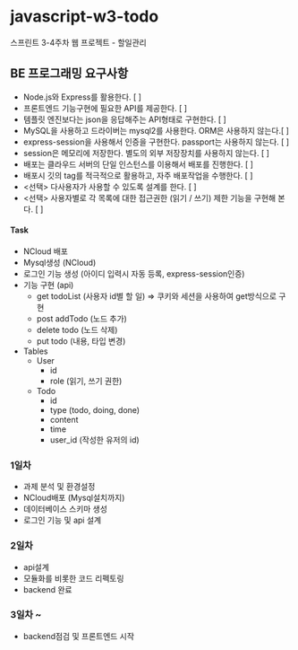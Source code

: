 # javascript-w3-todo
스프린트 3-4주차 웹 프로젝트 - 할일관리



## BE 프로그래밍 요구사항

- Node.js와 Express를 활용한다. [  ] 
- 프론트엔드 기능구현에 필요한 API를 제공한다. [  ]
- 템플릿 엔진보다는 json을 응답해주는 API형태로 구현한다. [  ]  
- MySQL을 사용하고 드라이버는 mysql2를 사용한다. ORM은 사용하지 않는다.[  ]  
- express-session을 사용해서 인증을 구현한다. passport는 사용하지 않는다.  [  ]  
- session은 메모리에 저장한다. 별도의 외부 저장장치를 사용하지 않는다.  [  ]  
- 배포는 클라우드 서버의 단일 인스턴스를 이용해서 배포를 진행한다.  [  ]  
- 배포시 깃의 tag를 적극적으로 활용하고, 자주 배포작업을 수행한다.  [  ]  
- <선택> 다사용자가 사용할 수 있도록 설계를 한다.  [  ]  
- <선택> 사용자별로 각 목록에 대한 접근권한 (읽기 / 쓰기) 제한 기능을 구현해 본다.  [  ]  



#### Task

- NCloud 배포
- Mysql생성 (NCloud)
- 로그인 기능 생성 (아이디 입력시 자동 등록, express-session인증)
- 기능 구현 (api)
  - get todoList (사용자 id별 할 일) => 쿠키와 세션을 사용하여 get방식으로 구현
  - post addTodo (노드 추가)
  - delete todo (노드 삭제)
  - put todo (내용, 타입 변경)
- Tables
  - User
    - id
    - role (읽기, 쓰기 권한)
  - Todo
    - id
    - type (todo, doing, done)
    - content
    - time
    - user_id (작성한 유저의 id)

### 1일차

- 과제 분석 및 환경설정
- NCloud배포 (Mysql설치까지)
- 데이터베이스 스키마 생성
- 로그인 기능 및 api 설계

### 2일차

- api설계
- 모듈화를 비롯한 코드 리펙토링
- backend 완료

### 3일차 ~

- backend점검 및 프론트엔드 시작

